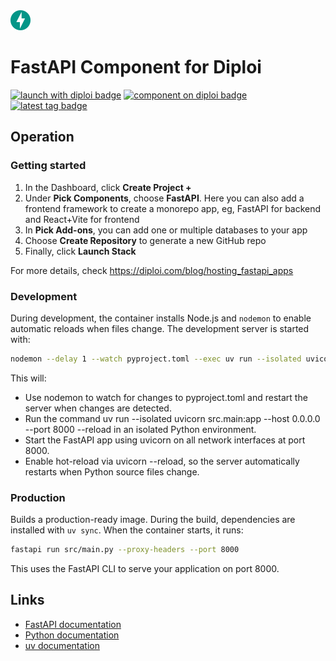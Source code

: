 <img alt="icon" src=".diploi/icon.svg" width="32">

# FastAPI Component for Diploi

[![launch with diploi badge](https://diploi.com/launch.svg)](https://diploi.com/component/fastapi)
[![component on diploi badge](https://diploi.com/component.svg)](https://diploi.com/component/fastapi)
[![latest tag badge](https://badgen.net/github/tag/diploi/component-fastapi-beta)](https://diploi.com/component/fastapi)


## Operation

### Getting started

1. In the Dashboard, click **Create Project +**
2. Under **Pick Components**, choose **FastAPI**. Here you can also add a frontend framework to create a monorepo app, eg, FastAPI for backend and React+Vite for frontend
3. In **Pick Add-ons**, you can add one or multiple databases to your app
4. Choose **Create Repository** to generate a new GitHub repo
5. Finally, click **Launch Stack**

For more details, check https://diploi.com/blog/hosting_fastapi_apps

### Development

During development, the container installs Node.js and `nodemon` to enable automatic reloads when files change. The development server is started with:

```sh
nodemon --delay 1 --watch pyproject.toml --exec uv run --isolated uvicorn src.main:app --host 0.0.0.0 --port 8000 --reload
```

This will:
- Use nodemon to watch for changes to pyproject.toml and restart the server when changes are detected.
- Run the command uv run --isolated uvicorn src.main:app --host 0.0.0.0 --port 8000 --reload in an isolated Python environment.
- Start the FastAPI app using uvicorn on all network interfaces at port 8000.
- Enable hot-reload via uvicorn --reload, so the server automatically restarts when Python source files change.

### Production

Builds a production-ready image. During the build, dependencies are installed with `uv sync`. When the container starts, it runs:

```sh
fastapi run src/main.py --proxy-headers --port 8000
```

This uses the FastAPI CLI to serve your application on port 8000.

## Links

- [FastAPI documentation](https://fastapi.tiangolo.com/)
- [Python documentation](https://docs.python.org/)
- [uv documentation](https://docs.astral.sh/uv/)

